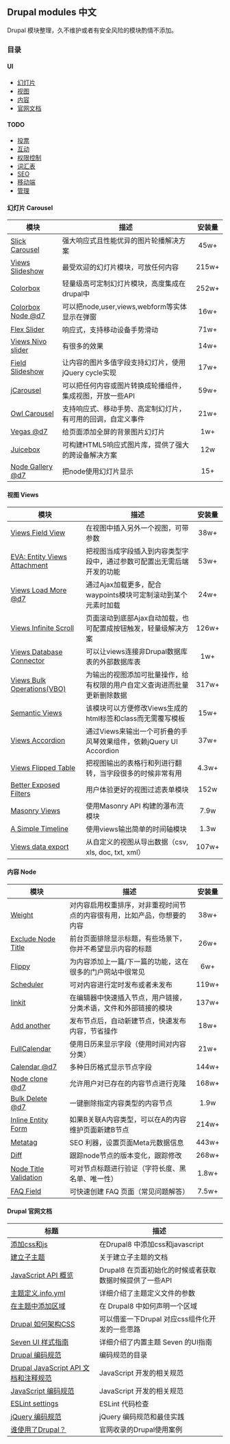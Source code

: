 ## Drupal modules 中文
Drupal 模块整理，久不维护或者有安全风险的模块酌情不添加。

### 目录

#### UI
 - [幻灯片](#carousel)
 - [视图](#views)
 - [内容](#node)
 - [官网文档](#doc)

#### TODO
 - [投票](#vote)
 - [互动](#active)
 - [权限控制](#permissions)
 - [词汇表](#taxonomy)
 - [SEO](#seo)
 - [移动端](#mobile)
 - [管理](#manage)

<h4 id="carousel">幻灯片 Carousel</h4>

| 模块 | 描述 | 安装量 |
| --- | ---- | :---: |
| [Slick Carousel](https://www.drupal.org/project/slick) | 强大响应式且性能优异的图片轮播解决方案 | 45w+|
| [Views Slideshow](https://www.drupal.org/project/views_slideshow)| 最受欢迎的幻灯片模块，可放任何内容 | 215w+|
| [Colorbox](https://www.drupal.org/project/colorbox) | 轻量级高可定制幻灯片模块，高度集成在drupal中  | 252w+ |
| [Colorbox Node @d7](https://www.drupal.org/project/colorbox_node)| 可以把node,user,views,webform等实体显示在弹窗  | 16w+|
| [Flex Slider](https://www.drupal.org/project/flexslider) | 响应式，支持移动设备手势滑动  | 71w+|
| [Views Nivo slider](https://www.drupal.org/project/views_nivo_slider) | 有很多的效果  | 14w+|
| [Field Slideshow](https://www.drupal.org/project/field_slideshow) | 让内容的图片多值字段支持幻灯片，使用jQuery cycle实现  | 17w+|
| [jCarousel](https://www.drupal.org/project/jcarousel) | 可以把任何内容或图片转换成轮播组件，集成视图，开放一些API |  59w+|
| [Owl Carousel](https://www.drupal.org/project/owlcarousel) | 支持响应式、移动手势、高定制幻灯片，有可用的回调，自定义事件 | 21w+|
| [Vegas @d7](https://www.drupal.org/project/vegas) | 给页面添加全屏的背景图片幻灯片 |  1w+|
| [Juicebox](https://www.drupal.org/project/juicebox) | 可构建HTML5响应式图片库，提供了强大的跨设备解决方案  | 12w|
| [Node Gallery @d7](https://www.drupal.org/project/node_gallery) | 把node使用幻灯片显示 | 15+|


<h4 id="views">视图 Views</h4>

| 模块 | 描述 | 安装量 |
| --- | ---- | :---: |
| [Views Field View](https://www.drupal.org/project/views_field_view) | 在视图中插入另外一个视图，可带参数 | 38w+ |
| [EVA: Entity Views Attachment](https://www.drupal.org/project/eva) | 把视图当成字段插入到内容类型字段中，通过参数可配置出无需后端开发的功能 |53w+|
| [Views Load More @d7](https://www.drupal.org/project/views_load_more) | 通过Ajax加载更多，配合waypoints模块可定制滚动到某个元素时加载 | 24w+|
| [Views Infinite Scroll](https://www.drupal.org/project/views_infinite_scroll) |页面滚动到底部Ajax自动加载，也可配置成按钮触发，轻量级解决方案 | 126w+|
| [Views Database Connector](https://www.drupal.org/project/views_database_connector) | 可以让views连接非Drupal数据库表的外部数据库表 | 1w+|
| [Views Bulk Operations(VBO)](https://www.drupal.org/project/views_bulk_operations) | 为输出的视图添加可批量操作，给有权限的用户自定义查询进而批量更新删除数据 |317w+|
| [Semantic Views](https://www.drupal.org/project/semanticviews) | 该模块可以方便修改Views生成的html标签和class而无需覆写模板 | 15w+|
| [Views Accordion](https://www.drupal.org/project/views_accordion) | 通过Views来输出一个可折叠的手风琴效果组件，依赖jQuery UI Accordion | 37w+ |
| [Views Flipped Table](https://www.drupal.org/project/views_flipped_table) | 把视图输出的表格行和列进行翻转，当字段很多的时候非常有用 | 4.3w+|
| [Better Exposed Filters](https://www.drupal.org/project/better_exposed_filters) | 用户体验更好的视图过滤表单模块 | 152w|
| [Masonry Views](https://www.drupal.org/project/masonry_views) | 使用Masonry API 构建的瀑布流模块 | 7.9w|
| [A Simple Timeline](https://www.drupal.org/project/simple_timeline) | 使用views输出简单的时间轴模块 | 1.3w|
| [Views data export](https://www.drupal.org/project/views_data_export) | 从自定义的视图从导出数据（csv, xls, doc, txt, xml）| 107w+|


<h4 id="node">内容 Node </h4>

| 模块 | 描述 | 安装量 |
| --- | ---- | :---: |
| [Weight](https://www.drupal.org/project/weight) | 对内容启用权重排序，对非重视时间节点的内容很有用，比如产品，你想要的内容 | 38w+ |
| [Exclude Node Title](https://www.drupal.org/project/exclude_node_title) | 前台页面排除显示标题，有些场景下，你并不希望显示内容的标题 | 26w+ |
| [Flippy](https://www.drupal.org/project/flippy) | 为内容添加上一篇/下一篇的功能，这在很多的门户网站中很常见 | 6w+ |
| [Scheduler](https://www.drupal.org/project/scheduler) | 可对内容进行定时发布或者未发布 | 119w+| 
| [linkit](https://www.drupal.org/project/Linkit) | 在编辑器中快速插入节点，用户链接，分类术语，文件和外部链接的模块 | 137w+ |
| [Add another](https://www.drupal.org/project/addanother) | 发布节点后，自动新建节点，快速发布内容，节省操作 | 18w+ |
| [FullCalendar](https://www.drupal.org/project/fullcalendar) | 使用日历来显示字段（使用时间对内容分类） | 21w+ |
| [Calendar @d7](https://www.drupal.org/project/calendar) | 多种日历格式显示节点字段 | 144w+ |
| [Node clone @d7](https://www.drupal.org/project/node_clone) | 允许用户对已存在的内容节点进行克隆| 168w+ |
| [Bulk Delete @d7](https://www.drupal.org/project/bulkdelete) | 一键删除指定内容类型的内容节点 | 1.9w |
| [Inline Entity Form](https://www.drupal.org/project/inline_entity_form) | 如果B关联A内容类型，可以在A的内容维护页面新建B节点 | 214w+ |
| [Metatag](https://www.drupal.org/project/metatag)| SEO 利器，设置页面Meta元数据信息 | 443w+ |
| [Diff](https://www.drupal.org/project/diff)| 跟踪node节点的版本变化，跟踪修改| 268w+ |
| [Node Title Validation](https://www.drupal.org/project/node_title_validation) | 可对节点标题进行验证（字符长度、黑名单、唯一性）| 1.8w+ |
| [FAQ Field](https://www.drupal.org/project/faqfield)| 可快速创建 FAQ 页面（常见问题解答）| 7.5w+ |



<h4 id="doc">Drupal 官网文档</h4>

| 标题 | 描述 |
| --- | ---- | 
| [添加css和js](https://www.drupal.org/docs/8/theming/adding-stylesheets-css-and-javascript-js-to-a-drupal-8-theme) | 在Drupal8 中添加css和javascript |
| [建立子主题](https://www.drupal.org/docs/8/theming-drupal-8/creating-a-drupal-8-sub-theme-or-sub-theme-of-sub-theme) | 关于建立子主题的文档 |
| [JavaScript API 概览](https://www.drupal.org/docs/7/api/javascript-api/javascript-api-overview) | Drupal8 在页面初始化的时候或者获取数据时候提供了一些API |
| [主题定义.info.yml](https://www.drupal.org/docs/8/theming-drupal-8/defining-a-theme-with-an-infoyml-file) | 详细介绍了主题定义文件的参数 |
| [在主题中添加区域](https://www.drupal.org/docs/8/theming/adding-regions-to-a-theme) | 在 Drupal8 中如何声明一个区域 |
| [Drupal 如何架构CSS](https://www.drupal.org/docs/develop/standards/css/css-architecture-for-drupal-8) | 可以借鉴一下Drupal 对应css组件化开发的一些思路 |
| [Seven UI 样式指南](https://groups.drupal.org/node/283223) | 详细介绍了内置主题 Seven 的UI指南 |
| [Drupal 编码规范](https://www.drupal.org/docs/develop/standards) | 编码规范的目录 |
| [Drupal JavaScript API 文档和注释规范](https://www.drupal.org/docs/develop/standards/javascript/javascript-api-documentation-and-comment-standards) | JavaScript 开发的相关规范 |
| [JavaScript 编码规范](https://www.drupal.org/docs/develop/standards/javascript/javascript-coding-standards) | JavaScript 开发的相关规范 |
| [ESLint settings](https://www.drupal.org/docs/develop/standards/javascript/eslint-settings) | ESLint 代码检查 |
| [jQuery 编码规范](https://www.drupal.org/docs/develop/standards/javascript/jquery-coding-standards) | jQuery 编码规范和最佳实践 |
| [谁使用了Drupal？](https://www.drupal.com/showcases) | 官网收录的Drupal使用案例 |
